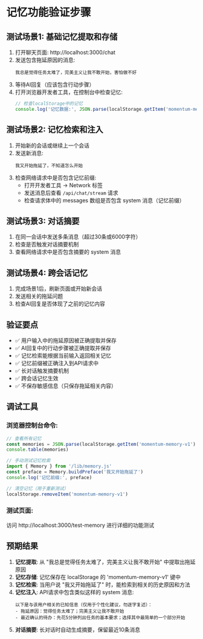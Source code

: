 # 记忆功能验证步骤

## 测试场景1: 基础记忆提取和存储

1. 打开聊天页面: http://localhost:3000/chat
2. 发送包含拖延原因的消息:
   ```
   我总是觉得任务太难了，完美主义让我不敢开始，害怕做不好
   ```
3. 等待AI回复（应该包含行动步骤）
4. 打开浏览器开发者工具，在控制台中检查记忆:
   ```javascript
   // 检查localStorage中的记忆
   console.log('记忆数据:', JSON.parse(localStorage.getItem('momentum-memory-v1') || '[]'))
   ```

## 测试场景2: 记忆检索和注入

1. 开始新的会话或继续上一个会话
2. 发送新消息:
   ```
   我又开始拖延了，不知道怎么开始
   ```
3. 检查网络请求中是否包含记忆前缀:
   - 打开开发者工具 -> Network 标签
   - 发送消息后查看 `/api/chat/stream` 请求
   - 检查请求体中的 messages 数组是否包含 system 消息（记忆前缀）

## 测试场景3: 对话摘要

1. 在同一会话中发送多条消息（超过30条或6000字符）
2. 检查是否触发对话摘要机制
3. 查看网络请求中是否包含摘要的 system 消息

## 测试场景4: 跨会话记忆

1. 完成场景1后，刷新页面或开始新会话
2. 发送相关的拖延问题
3. 检查AI回复是否体现了之前的记忆内容

## 验证要点

- ✅ 用户输入中的拖延原因被正确提取并保存
- ✅ AI回复中的行动步骤被正确提取并保存
- ✅ 记忆检索能根据当前输入返回相关记忆
- ✅ 记忆前缀被正确注入到API请求中
- ✅ 长对话触发摘要机制
- ✅ 跨会话记忆生效
- ✅ 不保存敏感信息（只保存拖延相关内容）

## 调试工具

### 浏览器控制台命令:

```javascript
// 查看所有记忆
const memories = JSON.parse(localStorage.getItem('momentum-memory-v1') || '[]')
console.table(memories)

// 手动测试记忆检索
import { Memory } from '/lib/memory.js'
const preface = Memory.buildPreface('我又开始拖延了')
console.log('记忆前缀:', preface)

// 清空记忆（用于重新测试）
localStorage.removeItem('momentum-memory-v1')
```

### 测试页面:
访问 http://localhost:3000/test-memory 进行详细的功能测试

## 预期结果

1. **记忆提取**: 从 "我总是觉得任务太难了，完美主义让我不敢开始" 中提取出拖延原因
2. **记忆存储**: 记忆保存在 localStorage 的 'momentum-memory-v1' 键中
3. **记忆检索**: 当用户说 "我又开始拖延了" 时，能检索到相关的历史原因和方法
4. **记忆注入**: API请求中包含类似这样的 system 消息:
   ```
   以下是与该用户相关的已知信息（仅用于个性化建议，勿逐字复述）：
   - 拖延原因：觉得任务太难了；完美主义让我不敢开始
   - 最近确认的待办：先花5分钟列出任务的基本要求；选择其中最简单的一个部分开始
   ```
5. **对话摘要**: 长对话时自动生成摘要，保留最近10条消息
